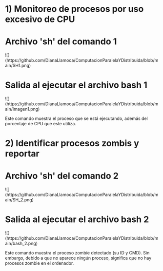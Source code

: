 # 1) Monitoreo de procesos por uso excesivo de CPU
<h1>Archivo 'sh' del comando 1</h1>
![](https://github.com/DianaLlamoca/ComputacionParalelaYDistribuida/blob/main/SH1.png)

<h1>Salida al ejecutar el archivo bash 1</h1>
![](https://github.com/DianaLlamoca/ComputacionParalelaYDistribuida/blob/main/Imagen1.png)
<p>Este comando muestra el proceso que se está ejecutando, además del porcentaje de CPU que este utiliza.</p>

# 2) Identificar procesos zombis y reportar
<h1>Archivo 'sh' del comando 2</h1>
![](https://github.com/DianaLlamoca/ComputacionParalelaYDistribuida/blob/main/SH_2.png)

<h1>Salida al ejecutar el archivo bash 2</h1>
![](https://github.com/DianaLlamoca/ComputacionParalelaYDistribuida/blob/main/bash_2.png)
<p>Este comando muestra el proceso zombie detectado (su ID y CMD). Sin embargo, debido a que no aparece ningún proceso, significa que no hay procesos zombie en el ordenador.</p>

